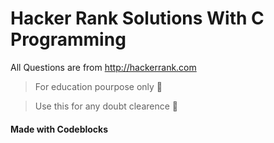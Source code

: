# Hacker Rank Solutions With C Programming

All Questions are from http://hackerrank.com 

>For education pourpose only :notebook_with_decorative_cover:

>Use this for any doubt clearence :open_book:

#### Made with Codeblocks 
